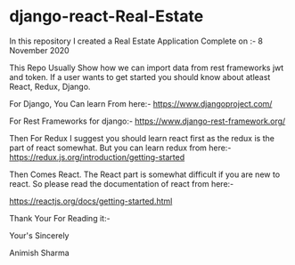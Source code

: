 # django-react-Real-Estate
In this repository I created a Real Estate Application Complete on :- 8 November 2020


This Repo Usually Show how we can import data from rest frameworks jwt and token. If a user wants to get started you should know about atleast React, Redux, Django.

For Django, You Can learn From here:- 
https://www.djangoproject.com/

For Rest Frameworks for django:-
https://www.django-rest-framework.org/


Then For Redux I suggest you should learn react first as the redux is the part of react somewhat. But you can learn redux from here:-
https://redux.js.org/introduction/getting-started

Then Comes React. The React part is somewhat difficult if you are new to react. So please read the documentation of react from here:-

https://reactjs.org/docs/getting-started.html

Thank Your For Reading it:-

Your's Sincerely

Animish Sharma
